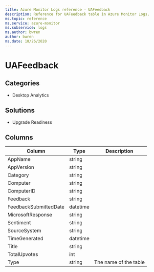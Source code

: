 ```yaml
---
title: Azure Monitor Logs reference - UAFeedback
description: Reference for UAFeedback table in Azure Monitor Logs.
ms.topic: reference
ms.service: azure-monitor
ms.subservice: logs
ms.author: bwren
author: bwren
ms.date: 10/26/2020
---
```


# UAFeedback

 

## Categories

- Desktop Analytics
## Solutions

- Upgrade Readiness




## Columns

|Column|Type|Description|
|---|---|---|
|AppName|string||
|AppVersion|string||
|Category|string||
|Computer|string||
|ComputerID|string||
|Feedback|string||
|FeedbackSubmittedDate|datetime||
|MicrosoftResponse|string||
|Sentiment|string||
|SourceSystem|string||
|TimeGenerated|datetime||
|Title|string||
|TotalUpvotes|int||
|Type|string|The name of the table|
